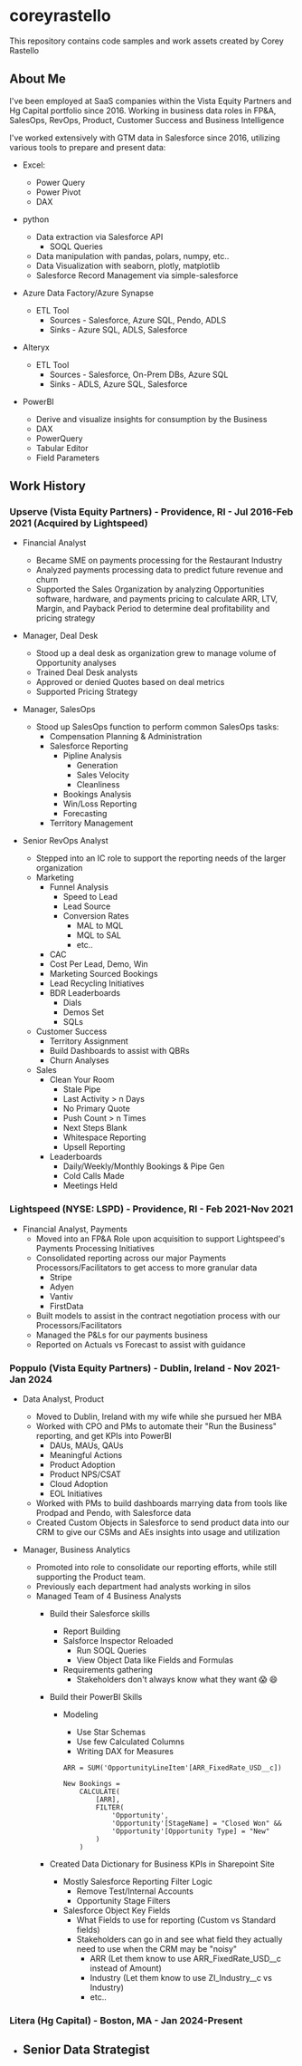 # coreyrastello
This repository contains code samples and work assets created by Corey Rastello

## About Me
I've been employed at SaaS companies within the Vista Equity Partners and Hg Capital portfolio since 2016.
Working in business data roles in FP&A, SalesOps, RevOps, Product, Customer Success and Business Intelligence

I've worked extensively with GTM data in Salesforce since 2016, utilizing various tools to prepare and present data:
- Excel:
    - Power Query
    - Power Pivot
    - DAX

- python
    - Data extraction via Salesforce API
        - SOQL Queries
    - Data manipulation with pandas, polars, numpy, etc..
    - Data Visualization with seaborn, plotly, matplotlib
    - Salesforce Record Management via simple-salesforce

- Azure Data Factory/Azure Synapse
    - ETL Tool
        - Sources - Salesforce, Azure SQL, Pendo, ADLS
        - Sinks - Azure SQL, ADLS, Salesforce

- Alteryx
    - ETL Tool
        - Sources - Salesforce, On-Prem DBs, Azure SQL
        - Sinks - ADLS, Azure SQL, Salesforce

- PowerBI 
    - Derive and visualize insights for consumption by the Business
    - DAX
    - PowerQuery
    - Tabular Editor
    - Field Parameters


## Work History
### Upserve (Vista Equity Partners) - Providence, RI - Jul 2016-Feb 2021 (Acquired by Lightspeed)
- Financial Analyst
    - Became SME on payments processing for the Restaurant Industry
    - Analyzed payments processing data to predict future revenue and churn
    - Supported the Sales Organization by analyzing Opportunities software, hardware, and payments pricing to calculate ARR, LTV, Margin, and Payback Period to determine deal profitability and pricing strategy

- Manager, Deal Desk
    - Stood up a deal desk as organization grew to manage volume of Opportunity analyses
    - Trained Deal Desk analysts
    - Approved or denied Quotes based on deal metrics
    - Supported Pricing Strategy

- Manager, SalesOps
    - Stood up SalesOps function to perform common SalesOps tasks:
        - Compensation Planning & Administration
        - Salesforce Reporting
            - Pipline Analysis
                - Generation
                - Sales Velocity
                - Cleanliness
            - Bookings Analysis
            - Win/Loss Reporting
            - Forecasting
        - Territory Management

- Senior RevOps Analyst
    - Stepped into an IC role to support the reporting needs of the larger organization 
    - Marketing
        - Funnel Analysis
            - Speed to Lead
            - Lead Source
            - Conversion Rates
                - MAL to MQL
                - MQL to SAL
                - etc..
        - CAC
        - Cost Per Lead, Demo, Win
        - Marketing Sourced Bookings
        - Lead Recycling Initiatives
        - BDR Leaderboards
            - Dials
            - Demos Set
            - SQLs
    - Customer Success
        - Territory Assignment
        - Build Dashboards to assist with QBRs
        - Churn Analyses
    - Sales
        - Clean Your Room
            - Stale Pipe
            - Last Activity > n Days
            - No Primary Quote
            - Push Count > n Times
            - Next Steps Blank
            - Whitespace Reporting 
            - Upsell Reporting
        - Leaderboards
            - Daily/Weekly/Monthly Bookings & Pipe Gen
            - Cold Calls Made
            - Meetings Held

### Lightspeed (NYSE: LSPD) - Providence, RI - Feb 2021-Nov 2021
- Financial Analyst, Payments
    - Moved into an FP&A Role upon acquisition to support Lightspeed's Payments Processing Initiatives
    - Consolidated reporting across our major Payments Processors/Facilitators to get access to more granular data
        - Stripe
        - Adyen
        - Vantiv
        - FirstData
    - Built models to assist in the contract negotiation process with our Processors/Facilitators
    - Managed the P&Ls for our payments business
    - Reported on Actuals vs Forecast to assist with guidance

### Poppulo (Vista Equity Partners) - Dublin, Ireland - Nov 2021-Jan 2024
- Data Analyst, Product
    - Moved to Dublin, Ireland with my wife while she pursued her MBA
    - Worked with CPO and PMs to automate their "Run the Business" reporting, and get KPIs into PowerBI
        - DAUs, MAUs, QAUs
        - Meaningful Actions
        - Product Adoption
        - Product NPS/CSAT
        - Cloud Adoption
        - EOL Initiatives
    - Worked with PMs to build dashboards marrying data from tools like Prodpad and Pendo, with Salesforce data
    - Created Custom Objects in Salesforce to send product data into our CRM to give our CSMs and AEs insights into usage and utilization

- Manager, Business Analytics
    - Promoted into role to consolidate our reporting efforts, while still supporting the Product team.
    - Previously each department had analysts working in silos
    - Managed Team of 4 Business Analysts
        - Build their Salesforce skills
            - Report Building
            - Salsforce Inspector Reloaded
                - Run SOQL Queries
                - View Object Data like Fields and Formulas
            - Requirements gathering
                - Stakeholders don't always know what they want :scream: :smile:
        - Build their PowerBI Skills
            - Modeling
                - Use Star Schemas
                - Use few Calculated Columns
                - Writing DAX for Measures

                ```
                ARR = SUM('OpportunityLineItem'[ARR_FixedRate_USD__c])
                ```
                ```
                New Bookings = 
                    CALCULATE(
                        [ARR],
                        FILTER(
                            'Opportunity',
                            'Opportunity'[StageName] = "Closed Won" &&
                            'Opportunity'[Opportunity Type] = "New"
                        )
                    )
                ```

        - Created Data Dictionary for Business KPIs in Sharepoint Site
            - Mostly Salesforce Reporting Filter Logic
                - Remove Test/Internal Accounts
                - Opportunity Stage Filters
            - Salesforce Object Key Fields
                - What Fields to use for reporting (Custom vs Standard fields)
                - Stakeholders can go in and see what field they actually need to use when the CRM may be "noisy"
                    - ARR (Let them know to use ARR_FixedRate_USD__c instead of Amount)
                    - Industry (Let them know to use ZI_Industry__c vs Industry)
                    - etc..
        
### Litera (Hg Capital) - Boston, MA - Jan 2024-Present
- Senior Data Strategist
    - 




